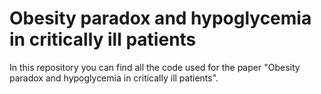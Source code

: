# Obesity paradox and hypoglycemia in critically ill patients

In this repository you can find all the code used for the paper "Obesity paradox and hypoglycemia in critically ill patients".

